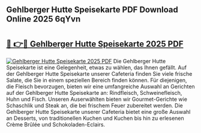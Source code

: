 ## Gehlberger Hutte Speisekarte PDF Download Online 2025 6qYvn

# <h2><a href="http://gca64l.nevu.top/?p=Gehlberger+Hutte+Speisekarte">🔗 👉🔴 Gehlberger Hutte Speisekarte 2025 PDF</a></h2>

[![Gehlberger Hutte Speisekarte 2025 PDF](https://i.imgur.com/dBaPXMq.png)](http://gca64l.nevu.top/?p=Gehlberger+Hutte+Speisekarte)
Die Gehlberger Hutte Speisekarte ist eine Gelegenheit, etwas zu wählen, das Ihnen gefällt. Auf der Gehlberger Hutte Speisekarte unserer Cafeteria finden Sie viele frische Salate, die Sie in einem speziellen Bereich finden können. Für diejenigen, die Fleisch bevorzugen, bieten wir eine umfangreiche Auswahl an Gerichten auf der Gehlberger Hutte Speisekarte an: Rindfleisch, Schweinefleisch, Huhn und Fisch. Unseren Auserwählten bieten wir Gourmet-Gerichte wie Schaschlik und Steak an, die bei frischem Feuer zubereitet werden. Die Gehlberger Hutte Speisekarte unserer Cafeteria bietet eine große Auswahl an Desserts, von traditionellen Kuchen und Kuchen bis hin zu erlesenen Crème Brûlée und Schokoladen-Eclairs.
